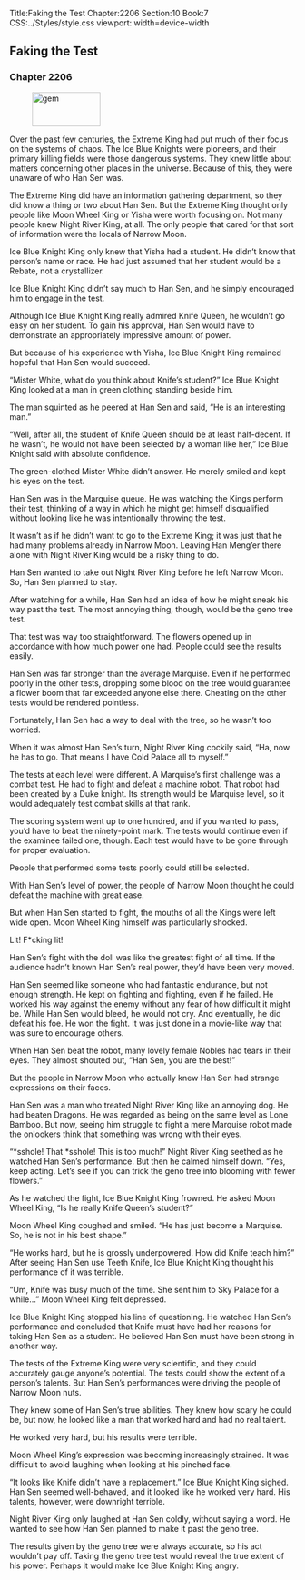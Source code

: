 Title:Faking the Test 
Chapter:2206 
Section:10 
Book:7 
CSS:../Styles/style.css 
viewport: width=device-width
  
## Faking the Test
### Chapter 2206
  
<figure>
	<img src="../Images/gem.gif" alt="gem" id="gem" width="120" height="60" />
</figure>
  

  
Over the past few centuries, the Extreme King had put much of their focus on the systems of chaos. The Ice Blue Knights were pioneers, and their primary killing fields were those dangerous systems. They knew little about matters concerning other places in the universe. Because of this, they were unaware of who Han Sen was.

The Extreme King did have an information gathering department, so they did know a thing or two about Han Sen. But the Extreme King thought only people like Moon Wheel King or Yisha were worth focusing on. Not many people knew Night River King, at all. The only people that cared for that sort of information were the locals of Narrow Moon.

Ice Blue Knight King only knew that Yisha had a student. He didn’t know that person’s name or race. He had just assumed that her student would be a Rebate, not a crystallizer.

Ice Blue Knight King didn’t say much to Han Sen, and he simply encouraged him to engage in the test.

Although Ice Blue Knight King really admired Knife Queen, he wouldn’t go easy on her student. To gain his approval, Han Sen would have to demonstrate an appropriately impressive amount of power.

But because of his experience with Yisha, Ice Blue Knight King remained hopeful that Han Sen would succeed.

“Mister White, what do you think about Knife’s student?” Ice Blue Knight King looked at a man in green clothing standing beside him.

The man squinted as he peered at Han Sen and said, “He is an interesting man.”

“Well, after all, the student of Knife Queen should be at least half-decent. If he wasn’t, he would not have been selected by a woman like her,” Ice Blue Knight said with absolute confidence.

The green-clothed Mister White didn’t answer. He merely smiled and kept his eyes on the test.

Han Sen was in the Marquise queue. He was watching the Kings perform their test, thinking of a way in which he might get himself disqualified without looking like he was intentionally throwing the test.

It wasn’t as if he didn’t want to go to the Extreme King; it was just that he had many problems already in Narrow Moon. Leaving Han Meng’er there alone with Night River King would be a risky thing to do.

Han Sen wanted to take out Night River King before he left Narrow Moon. So, Han Sen planned to stay.

After watching for a while, Han Sen had an idea of how he might sneak his way past the test. The most annoying thing, though, would be the geno tree test.

That test was way too straightforward. The flowers opened up in accordance with how much power one had. People could see the results easily.

Han Sen was far stronger than the average Marquise. Even if he performed poorly in the other tests, dropping some blood on the tree would guarantee a flower boom that far exceeded anyone else there. Cheating on the other tests would be rendered pointless.

Fortunately, Han Sen had a way to deal with the tree, so he wasn’t too worried.

When it was almost Han Sen’s turn, Night River King cockily said, “Ha, now he has to go. That means I have Cold Palace all to myself.”

The tests at each level were different. A Marquise’s first challenge was a combat test. He had to fight and defeat a machine robot. That robot had been created by a Duke knight. Its strength would be Marquise level, so it would adequately test combat skills at that rank.

The scoring system went up to one hundred, and if you wanted to pass, you’d have to beat the ninety-point mark. The tests would continue even if the examinee failed one, though. Each test would have to be gone through for proper evaluation.

People that performed some tests poorly could still be selected.

With Han Sen’s level of power, the people of Narrow Moon thought he could defeat the machine with great ease.

But when Han Sen started to fight, the mouths of all the Kings were left wide open. Moon Wheel King himself was particularly shocked.

Lit! F*cking lit!

Han Sen’s fight with the doll was like the greatest fight of all time. If the audience hadn’t known Han Sen’s real power, they’d have been very moved.

Han Sen seemed like someone who had fantastic endurance, but not enough strength. He kept on fighting and fighting, even if he failed. He worked his way against the enemy without any fear of how difficult it might be. While Han Sen would bleed, he would not cry. And eventually, he did defeat his foe. He won the fight. It was just done in a movie-like way that was sure to encourage others.

When Han Sen beat the robot, many lovely female Nobles had tears in their eyes. They almost shouted out, “Han Sen, you are the best!”

But the people in Narrow Moon who actually knew Han Sen had strange expressions on their faces.

Han Sen was a man who treated Night River King like an annoying dog. He had beaten Dragons. He was regarded as being on the same level as Lone Bamboo. But now, seeing him struggle to fight a mere Marquise robot made the onlookers think that something was wrong with their eyes.

“*sshole! That *sshole! This is too much!” Night River King seethed as he watched Han Sen’s performance. But then he calmed himself down. “Yes, keep acting. Let’s see if you can trick the geno tree into blooming with fewer flowers.”

As he watched the fight, Ice Blue Knight King frowned. He asked Moon Wheel King, “Is he really Knife Queen’s student?”

Moon Wheel King coughed and smiled. “He has just become a Marquise. So, he is not in his best shape.”

“He works hard, but he is grossly underpowered. How did Knife teach him?” After seeing Han Sen use Teeth Knife, Ice Blue Knight King thought his performance of it was terrible.

“Um, Knife was busy much of the time. She sent him to Sky Palace for a while…” Moon Wheel King felt depressed.

Ice Blue Knight King stopped his line of questioning. He watched Han Sen’s performance and concluded that Knife must have had her reasons for taking Han Sen as a student. He believed Han Sen must have been strong in another way.

The tests of the Extreme King were very scientific, and they could accurately gauge anyone’s potential. The tests could show the extent of a person’s talents. But Han Sen’s performances were driving the people of Narrow Moon nuts.

They knew some of Han Sen’s true abilities. They knew how scary he could be, but now, he looked like a man that worked hard and had no real talent.

He worked very hard, but his results were terrible.

Moon Wheel King’s expression was becoming increasingly strained. It was difficult to avoid laughing when looking at his pinched face.

“It looks like Knife didn’t have a replacement.” Ice Blue Knight King sighed. Han Sen seemed well-behaved, and it looked like he worked very hard. His talents, however, were downright terrible.

Night River King only laughed at Han Sen coldly, without saying a word. He wanted to see how Han Sen planned to make it past the geno tree.

The results given by the geno tree were always accurate, so his act wouldn’t pay off. Taking the geno tree test would reveal the true extent of his power. Perhaps it would make Ice Blue Knight King angry.